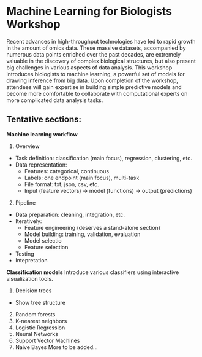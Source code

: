 # Machine Learning for Biologists Workshop

Recent advances in high-throughput technologies have led to rapid growth in the amount of omics data. These massive datasets, accompanied by numerous data points enriched over the past decades, are extremely valuable in the discovery of complex biological structures, but also present big challenges in various aspects of data analysis. This workshop introduces biologists to machine learning, a powerful set of models for drawing inference from big data.  Upon completion of the workshop, attendees will gain expertise in building simple predictive models and become more comfortable to collaborate with computational experts on more complicated data analysis tasks.

## Tentative sections:

**Machine learning workflow**
1. Overview
  * Task definition: classification (main focus), regression, clustering, etc.
  * Data representation: 
    * Features: categorical, continuous
    * Labels: one endpoint (main focus), multi-task
    * File format: txt, json, csv, etc.
    * Input (feature vectors) -> model (functions) -> output (predictions)
2. Pipeline
  * Data preparation: cleaning, integration, etc.
  * Iteratively:
    * Feature engineering (deserves a stand-alone section)
    * Model building: training, validation, evaluation
    * Model selectio
    * Feature selection
  * Testing
  * Intepretation

**Classification models**
Introduce various classifiers using interactive visualization tools.
1. Decision trees
  * Show tree structure
2. Random forests
3. K-nearest neighbors
4. Logistic Regression
5. Neural Networks
6. Support Vector Machines
7. Naive Bayes
More to be added... 
    
